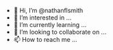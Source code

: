 - 👋 Hi, I’m @nathanflsmith
- 👀 I’m interested in ...
- 🌱 I’m currently learning ...
- 💞️ I’m looking to collaborate on ...
- 📫 How to reach me ...

<!---
nathanflsmith/nathanflsmith is a ✨ special ✨ repository because its `README.md` (this file) appears on your GitHub profile.
You can click the Preview link to take a look at your changes.
--->
